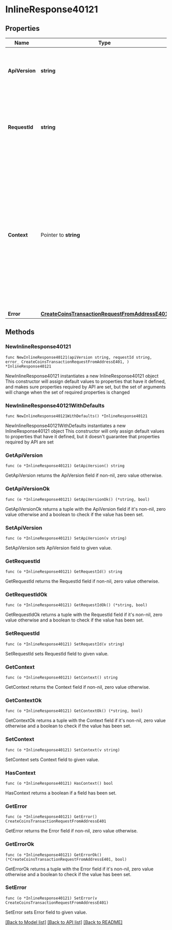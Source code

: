 # InlineResponse40121

## Properties

Name | Type | Description | Notes
------------ | ------------- | ------------- | -------------
**ApiVersion** | **string** | Specifies the version of the API that incorporates this endpoint. | 
**RequestId** | **string** | Defines the ID of the request. The &#x60;requestId&#x60; is generated by Crypto APIs and it&#39;s unique for every request. | 
**Context** | Pointer to **string** | In batch situations the user can use the context to correlate responses with requests. This property is present regardless of whether the response was successful or returned as an error. &#x60;context&#x60; is specified by the user. | [optional] 
**Error** | [**CreateCoinsTransactionRequestFromAddressE401**](CreateCoinsTransactionRequestFromAddressE401.md) |  | 

## Methods

### NewInlineResponse40121

`func NewInlineResponse40121(apiVersion string, requestId string, error_ CreateCoinsTransactionRequestFromAddressE401, ) *InlineResponse40121`

NewInlineResponse40121 instantiates a new InlineResponse40121 object
This constructor will assign default values to properties that have it defined,
and makes sure properties required by API are set, but the set of arguments
will change when the set of required properties is changed

### NewInlineResponse40121WithDefaults

`func NewInlineResponse40121WithDefaults() *InlineResponse40121`

NewInlineResponse40121WithDefaults instantiates a new InlineResponse40121 object
This constructor will only assign default values to properties that have it defined,
but it doesn't guarantee that properties required by API are set

### GetApiVersion

`func (o *InlineResponse40121) GetApiVersion() string`

GetApiVersion returns the ApiVersion field if non-nil, zero value otherwise.

### GetApiVersionOk

`func (o *InlineResponse40121) GetApiVersionOk() (*string, bool)`

GetApiVersionOk returns a tuple with the ApiVersion field if it's non-nil, zero value otherwise
and a boolean to check if the value has been set.

### SetApiVersion

`func (o *InlineResponse40121) SetApiVersion(v string)`

SetApiVersion sets ApiVersion field to given value.


### GetRequestId

`func (o *InlineResponse40121) GetRequestId() string`

GetRequestId returns the RequestId field if non-nil, zero value otherwise.

### GetRequestIdOk

`func (o *InlineResponse40121) GetRequestIdOk() (*string, bool)`

GetRequestIdOk returns a tuple with the RequestId field if it's non-nil, zero value otherwise
and a boolean to check if the value has been set.

### SetRequestId

`func (o *InlineResponse40121) SetRequestId(v string)`

SetRequestId sets RequestId field to given value.


### GetContext

`func (o *InlineResponse40121) GetContext() string`

GetContext returns the Context field if non-nil, zero value otherwise.

### GetContextOk

`func (o *InlineResponse40121) GetContextOk() (*string, bool)`

GetContextOk returns a tuple with the Context field if it's non-nil, zero value otherwise
and a boolean to check if the value has been set.

### SetContext

`func (o *InlineResponse40121) SetContext(v string)`

SetContext sets Context field to given value.

### HasContext

`func (o *InlineResponse40121) HasContext() bool`

HasContext returns a boolean if a field has been set.

### GetError

`func (o *InlineResponse40121) GetError() CreateCoinsTransactionRequestFromAddressE401`

GetError returns the Error field if non-nil, zero value otherwise.

### GetErrorOk

`func (o *InlineResponse40121) GetErrorOk() (*CreateCoinsTransactionRequestFromAddressE401, bool)`

GetErrorOk returns a tuple with the Error field if it's non-nil, zero value otherwise
and a boolean to check if the value has been set.

### SetError

`func (o *InlineResponse40121) SetError(v CreateCoinsTransactionRequestFromAddressE401)`

SetError sets Error field to given value.



[[Back to Model list]](../README.md#documentation-for-models) [[Back to API list]](../README.md#documentation-for-api-endpoints) [[Back to README]](../README.md)


